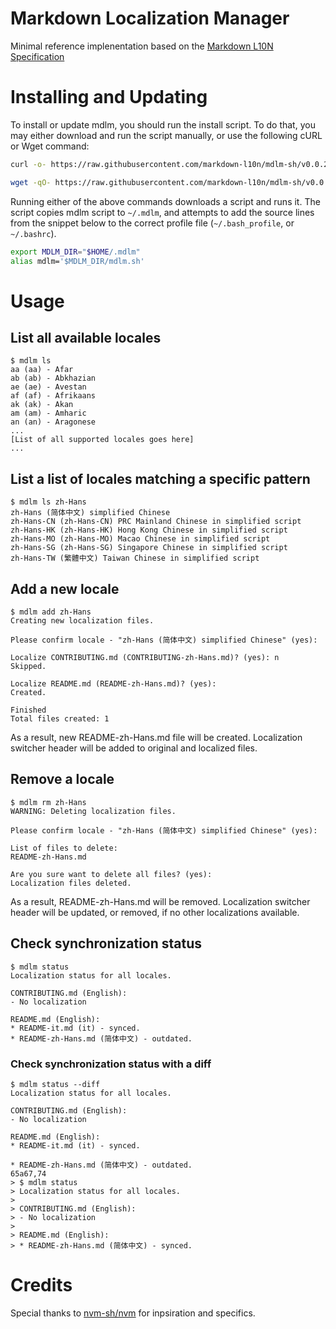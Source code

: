# Markdown Localization Manager
Minimal reference implenentation based on the [Markdown L10N Specification](https://github.com/markdown-l10n/markdown-l10n-spec)

# Installing and Updating
To install or update mdlm, you should run the install script. To do that, you may either download and run the script manually, or use the following cURL or Wget command:
```sh
curl -o- https://raw.githubusercontent.com/markdown-l10n/mdlm-sh/v0.0.2/install.sh | bash
```
```sh
wget -qO- https://raw.githubusercontent.com/markdown-l10n/mdlm-sh/v0.0.2/install.sh | bash
```
Running either of the above commands downloads a script and runs it. The script copies mdlm script to `~/.mdlm`, and attempts to add the source lines from the snippet below to the correct profile file (`~/.bash_profile`, or `~/.bashrc`).

```sh
export MDLM_DIR="$HOME/.mdlm"
alias mdlm='$MDLM_DIR/mdlm.sh'
```

# Usage
## List all available locales
```
$ mdlm ls
aa (aa) - Afar
ab (ab) - Abkhazian
ae (ae) - Avestan
af (af) - Afrikaans
ak (ak) - Akan
am (am) - Amharic
an (an) - Aragonese
...
[List of all supported locales goes here]
...
```

## List a list of locales matching a specific pattern
```
$ mdlm ls zh-Hans
zh-Hans (简体中文) simplified Chinese
zh-Hans-CN (zh-Hans-CN) PRC Mainland Chinese in simplified script
zh-Hans-HK (zh-Hans-HK) Hong Kong Chinese in simplified script
zh-Hans-MO (zh-Hans-MO) Macao Chinese in simplified script
zh-Hans-SG (zh-Hans-SG) Singapore Chinese in simplified script
zh-Hans-TW (繁體中文) Taiwan Chinese in simplified script
```

## Add a new locale
```
$ mdlm add zh-Hans
Creating new localization files.

Please confirm locale - "zh-Hans (简体中文) simplified Chinese" (yes): 

Localize CONTRIBUTING.md (CONTRIBUTING-zh-Hans.md)? (yes): n
Skipped.

Localize README.md (README-zh-Hans.md)? (yes): 
Created.

Finished
Total files created: 1
```
As a result, new README-zh-Hans.md file will be created. Localization switcher header will be added to original and localized files.

## Remove a locale
```
$ mdlm rm zh-Hans
WARNING: Deleting localization files.

Please confirm locale - "zh-Hans (简体中文) simplified Chinese" (yes): 

List of files to delete:
README-zh-Hans.md

Are you sure want to delete all files? (yes): 
Localization files deleted.

```
As a result, README-zh-Hans.md will be removed. Localization switcher header will be updated, or removed, if no other localizations available.

## Check synchronization status
```
$ mdlm status 
Localization status for all locales.

CONTRIBUTING.md (English):
- No localization

README.md (English):
* README-it.md (it) - synced.
* README-zh-Hans.md (简体中文) - outdated.
```

### Check synchronization status with a diff
```
$ mdlm status --diff
Localization status for all locales.

CONTRIBUTING.md (English):
- No localization

README.md (English):
* README-it.md (it) - synced.

* README-zh-Hans.md (简体中文) - outdated.
65a67,74
> $ mdlm status
> Localization status for all locales.
> 
> CONTRIBUTING.md (English):
> - No localization
> 
> README.md (English):
> * README-zh-Hans.md (简体中文) - synced.
```

# Credits
Special thanks to [nvm-sh/nvm](https://github.com/nvm-sh/nvm) for inpsiration and specifics.